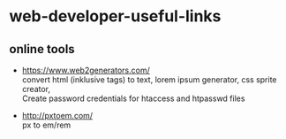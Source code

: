 # web-developer-useful-links

## online tools
- https://www.web2generators.com/  
convert html (inklusive tags) to text, lorem ipsum generator, css sprite creator,  
Create password credentials for htaccess and htpasswd files

- http://pxtoem.com/  
px to em/rem 
